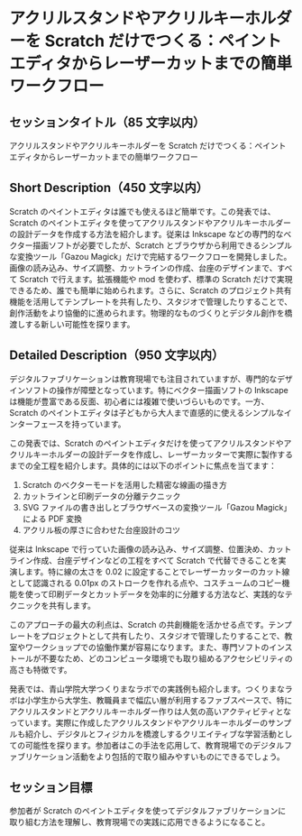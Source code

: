 # アクリルスタンドやアクリルキーホルダーを Scratch だけでつくる：ペイントエディタからレーザーカットまでの簡単ワークフロー

## セッションタイトル（85 文字以内）

アクリルスタンドやアクリルキーホルダーを Scratch だけでつくる：ペイントエディタからレーザーカットまでの簡単ワークフロー

## Short Description（450 文字以内）

Scratch のペイントエディタは誰でも使えるほど簡単です。この発表では、Scratch のペイントエディタを使ってアクリルスタンドやアクリルキーホルダーの設計データを作成する方法を紹介します。従来は Inkscape などの専門的なベクター描画ソフトが必要でしたが、Scratch とブラウザから利用できるシンプルな変換ツール「Gazou Magick」だけで完結するワークフローを開発しました。画像の読み込み、サイズ調整、カットラインの作成、台座のデザインまで、すべて Scratch で行えます。拡張機能や mod を使わず、標準の Scratch だけで実現できるため、誰でも簡単に始められます。さらに、Scratch のプロジェクト共有機能を活用してテンプレートを共有したり、スタジオで管理したりすることで、創作活動をより協働的に進められます。物理的なものづくりとデジタル創作を橋渡しする新しい可能性を探ります。

## Detailed Description（950 文字以内）

デジタルファブリケーションは教育現場でも注目されていますが、専門的なデザインソフトの操作が障壁となっています。特にベクター描画ソフトの Inkscape は機能が豊富である反面、初心者には複雑で使いづらいものです。一方、Scratch のペイントエディタは子どもから大人まで直感的に使えるシンプルなインターフェースを持っています。

この発表では、Scratch のペイントエディタだけを使ってアクリルスタンドやアクリルキーホルダーの設計データを作成し、レーザーカッターで実際に製作するまでの全工程を紹介します。具体的には以下のポイントに焦点を当てます：

1. Scratch のベクターモードを活用した精密な線画の描き方
2. カットラインと印刷データの分離テクニック
3. SVG ファイルの書き出しとブラウザベースの変換ツール「Gazou Magick」による PDF 変換
4. アクリル板の厚さに合わせた台座設計のコツ

従来は Inkscape で行っていた画像の読み込み、サイズ調整、位置決め、カットライン作成、台座デザインなどの工程をすべて Scratch で代替できることを実演します。特に線の太さを 0.02 に設定することでレーザーカッターのカット線として認識される 0.01px のストロークを作れる点や、コスチュームのコピー機能を使って印刷データとカットデータを効率的に分離する方法など、実践的なテクニックを共有します。

このアプローチの最大の利点は、Scratch の共創機能を活かせる点です。テンプレートをプロジェクトとして共有したり、スタジオで管理したりすることで、教室やワークショップでの協働作業が容易になります。また、専門ソフトのインストールが不要なため、どのコンピュータ環境でも取り組めるアクセシビリティの高さも特徴です。

発表では、青山学院大学つくりまなラボでの実践例も紹介します。つくりまなラボは小学生から大学生、教職員まで幅広い層が利用するファブスペースで、特にアクリルスタンドとアクリルキーホルダー作りは人気の高いアクティビティとなっています。実際に作成したアクリルスタンドやアクリルキーホルダーのサンプルも紹介し、デジタルとフィジカルを橋渡しするクリエイティブな学習活動としての可能性を探ります。参加者はこの手法を応用して、教育現場でのデジタルファブリケーション活動をより包括的で取り組みやすいものにできるでしょう。

## セッション目標

参加者が Scratch のペイントエディタを使ってデジタルファブリケーションに取り組む方法を理解し、教育現場での実践に応用できるようになること。

